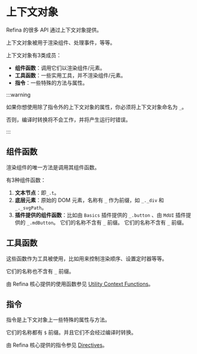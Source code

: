 # 上下文对象

Refina 的很多 API 通过上下文对象提供。

上下文对象被用于渲染组件、处理事件，等等。

上下文对象有3类成员：

- **组件函数**：调用它们以渲染组件/元素。
- **工具函数**：一些实用工具，并不渲染组件/元素。
- **指令**：一些特殊的方法与属性。

:::warning

如果你想使用除了指令外的上下文对象的属性，你必须将上下文对象命名为 `_`。

否则，编译时转换将不会工作，并将产生运行时错误。

:::

## 组件函数

渲染组件的唯一方法是调用其组件函数。

有3种组件函数：

1. **文本节点**：即`_.t`。
2. **底层元素**：原始的 DOM 元素，名称有 `_` 作为前缀，如 `_._div` 和 `_._svgPath`。
3. **插件提供的组件函数**：比如由 `Basics` 插件提供的 `_.button` 、由 `MdUI` 插件提供的 `_.mdButton`。 它们的名称不含有 `_` 前缀。 它们的名称不含有 `_` 前缀。

## 工具函数

这些函数作为工具被使用，比如用来控制渲染顺序、设置定时器等等。

它们的名称也不含有 `_` 前缀。

由 Refina 核心提供的使用函数参见 [Utility Context Functions](/guide/apis/util-funcs.md)。

## 指令

指令是上下文对象上一些特殊的属性与方法。

它们的名称都有 `$` 前缀。并且它们不会经过编译时转换。

由 Refina 核心提供的指令参见 [Directives](/guide/apis/directives.md)。
